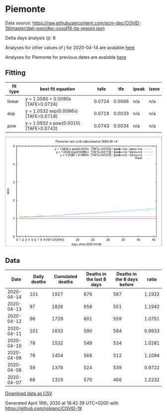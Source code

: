 # Piemonte

Data source: https://raw.githubusercontent.com/pcm-dpc/COVID-19/master/dati-json/dpc-covid19-ita-regioni.json

Delta days analysis (j): 8

Analyses for other values of j for 2020-04-14 are avalable [here](../2020-04-14/README.md)

Analyses for Piemonte for previous dates are avalable [here](../README.md)

## Fitting 
|fit type|best fit equation|tafe|tfe|ipeak|izero|
|-------|-----|--------|------|---|---|
|linear|y = 1.0580 + 0.0090x  [TAFE=0.0724]|0.0724|0.0066|n/a|n/a|
|exp|y = 1.0532 exp(0.0086x)  [TAFE=0.0719]|0.0719|0.0033|n/a|n/a|
|pow|y = 1.0932 x pow(0.0010)  [TAFE=0.0743]|0.0743|0.0034|n/a|n/a|

![Plot](COVID-19_piemonte_j8_2020-04-14.png)

## Data
|Date|Daily deaths|Cumulated deaths|Deaths in the last 8 days|Deaths in the 8 days before|ratio|
|----|----------|-----------|-------|--------------------|-----|
|2020-04-14|101|1927|676|567|1.1922|
|2020-04-13|97|1826|658|551|1.1942|
|2020-04-12|96|1729|601|559|1.0751|
|2020-04-11|101|1633|590|594|0.9933|
|2020-04-10|78|1532|549|534|1.0281|
|2020-04-09|76|1454|568|512|1.1094|
|2020-04-08|59|1378|524|539|0.9722|
|2020-04-07|68|1319|570|466|1.2232|

[Download data as CSV](COVID-19_piemonte_j8_2020-04-14.csv)

Generated April 19th, 2020 at 18:42:39 UTC+0200 with https://github.com/robianc/COVID-19
